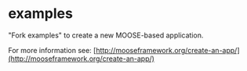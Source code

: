 examples
=====

"Fork examples" to create a new MOOSE-based application.

For more information see: [http://mooseframework.org/create-an-app/](http://mooseframework.org/create-an-app/)
